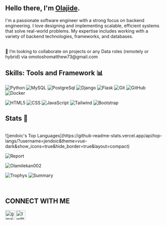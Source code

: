 ## Hello there, I'm [Olajide](https://www.linkedin.com/in/hezekiah-olajide-49a008225/).

I'm a passionate software engineer with a strong focus on backend engineering. I love designing and implementing scalable, efficient systems that solve real-world problems. My expertise includes working with a variety of backend technologies, frameworks, and databases.  

<br>
👯 I’m looking to collaborate on projects or any Data roles (remotely or hybrid) via omotoshomatthew73@gmail.com<br/>

## Skills: Tools and Framework 📊
![Python](https://img.shields.io/badge/python-3670A0?style=for-the-badge&logo=python&logoColor=ffdd54)
![MySQL](https://img.shields.io/badge/mysql-%2300f.svg?style=for-the-badge&logo=mysql&logoColor=white)
![PostgreSql](https://img.shields.io/badge/PostgreSQL-4169E1.svg?style=for-the-badge&logo=PostgreSQL&logoColor=white)
![Django](https://img.shields.io/badge/Django-092E20?style=for-the-badge&logo=django&logoColor=green)
![Flask](https://img.shields.io/badge/Flask-000000?style=for-the-badge&logo=flask&logoColor=white)
![Git](https://img.shields.io/badge/git-%23F05033.svg?style=for-the-badge&logo=git&logoColor=white)
![GitHub](https://img.shields.io/badge/github-%23121011.svg?style=for-the-badge&logo=github&logoColor=white)
![Docker](https://img.shields.io/badge/Docker-2496ED.svg?style=for-the-badge&logo=Docker&logoColor=white)

![HTML5](https://img.shields.io/badge/html5-%23E34F26.svg?style=for-the-badge&logo=html5&logoColor=white)
![CSS](https://img.shields.io/badge/CSS-239120?&style=for-the-badge&logo=css3&logoColor=white)
![JavaScript](https://img.shields.io/badge/C-00599C?style=for-the-badge&logo=c&logoColor=white)
![Tailwind](https://img.shields.io/badge/Tailwind%20CSS-06B6D4.svg?style=for-the-badge&logo=Tailwind-CSS&logoColor=white)
![Bootstrap](https://img.shields.io/badge/Bootstrap-7952B3.svg?style=for-the-badge&logo=Bootstrap&logoColor=white)

## Stats 🚀
<br>
![jendoic's Top Languages](https://github-readme-stats.vercel.app/api/top-langs/?username=jendoic&theme=vue-dark&show_icons=true&hide_border=true&layout=compact)

![Report](https://github-readme-stats.vercel.app/api?username=Olamilekan002)

<p><img align="center" src="https://github-readme-streak-stats.herokuapp.com/?user=Olamilekan002&" alt="Olamilekan002" /></p>

![Trophys](https://github-profile-trophy.vercel.app/?username=Olamilekan002)
![Summary](https://activity-graph.herokuapp.com/graph?username=Olamilekan002&theme=minimal)

<br/>

## CONNECT WITH ME
[<img src='https://cdn.jsdelivr.net/npm/simple-icons@3.0.1/icons/gmail.svg' alt='gmail' height='30'>](mailto:omotoshomatthew73@gmail.com)  [<img src='https://cdn.jsdelivr.net/npm/simple-icons@3.0.1/icons/twitter.svg' alt='twitter' height='30'>](https://twitter.com/@omotoshoolami15)  



<!--
**Olamilekan002/Olamilekan002** is a ✨ _special_ ✨ repository because its `README.md` (this file) appears on your GitHub profile.

Here are some ideas to get you started:

- 🔭 I’m currently working on ...
- 🌱 I’m currently learning ...
- 👯 I’m looking to collaborate on ...
- 🤔 I’m looking for help with ...
- 💬 Ask me about ...
- 📫 How to reach me: ...
- 😄 Pronouns: ...
- ⚡ Fun fact: ...
-->
